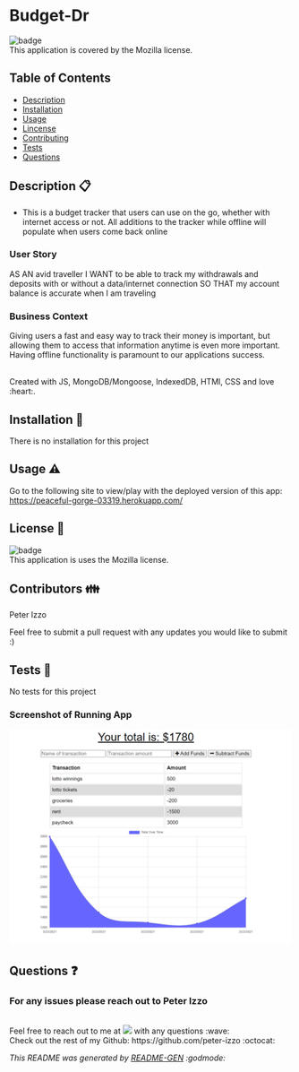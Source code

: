 # Budget-Dr

![badge](https://img.shields.io/badge/license-Mozilla-brightgreen) 
<br />
This application is covered by the Mozilla license.

## Table of Contents
- [Description](#Description)
- [Installation](#Installation)
- [Usage](#Usage)
- [Lincense](#Lincense)
- [Contributing](#Contributing)
- [Tests](#Tests)
- [Questions](#Questions)

## Description  :clipboard:
* This is a budget tracker that users can use on the go, whether with internet access or not. All additions to the tracker while offline will populate when users come back online

### User Story
AS AN avid traveller
I WANT to be able to track my withdrawals and deposits with or without a data/internet connection
SO THAT my account balance is accurate when I am traveling


### Business Context
Giving users a fast and easy way to track their money is important, but allowing them to access that information anytime is even more important. Having offline functionality is paramount to our applications success.


<br>
Created with JS, MongoDB/Mongoose, IndexedDB, HTMl, CSS and love :heart:.

## Installation :floppy_disk:
There is no installation for this project

## Usage :warning:
Go to the following site to view/play with the deployed version of this app:
<br>
https://peaceful-gorge-03319.herokuapp.com/

## License :scroll:
![badge](https://img.shields.io/badge/license-Mozilla-brightgreen)
<br />
This application is uses the Mozilla license. 

## Contributors :family:
Peter Izzo

Feel free to submit a pull request with any updates you would like to submit :)

## Tests 🧪
No tests for this project

### Screenshot of Running App

![running application](./public/assets/images/app.png)

## Questions :question:
### For any issues please reach out to Peter Izzo
<br />
Feel free to reach out to me at <a href="mailto:peter.izzo528@gmail.com?"><img src="https://img.shields.io/badge/gmail-%23DD0031.svg?&style=for-the-badge&logo=gmail&logoColor=white"/></a> with any questions :wave: 
<br />
Check out the rest of my Github: https://github.com/peter-izzo :octocat: 
<br>

_This README was generated by [README-GEN](https://github.com/peter-izzo/README-GEN) :godmode:_
